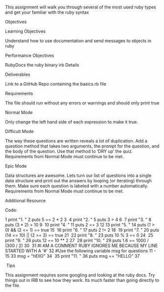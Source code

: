 This assignment will walk you through several of the most used ruby types and get your familiar with the ruby syntax

Objectives

Learning Objectives

Understand how to use documentation and send messages to objects in ruby

Performance Objectives

RubyDocs
the ruby binary
irb
Details

Deliverables

Link to a GitHub Repo containing the basics.rb file

Requirements

The file should run without any errors or warnings and should only print true

Normal Mode

Only change the left hand side of each expression to make it true.

Difficult Mode

The way these questions are written reveals a lot of duplication. Add a question method that takes two arguments, the prompt for the question, and the body of the question. Use that method to ‘DRY up’ the quiz. Requirements from Normal Mode must continue to be met.

Epic Mode

Data structures are awesome. Lets turn our list of questions into a single data structure and print out the answers by looping (or iterating) through them. Make sure each question is labeled with a number automatically. Requirements from Normal Mode must continue to be met.

Additional Resource

Code:

1
print "1. "
2
puts 5 == 2 * 2
3
​
4
print "2. "
5
puts 3 > 4
6
​
7
print "3. "
8
puts (3 * 2) > 10
9
​
10
print "4. "
11
puts 2 == 3
12
​
13
print "5. "
14
puts (1 > 0) && (2 <= 1) == true
15
​
16
print "6. "
17
puts 2 != 2
18
​
19
print "7. "
20
puts (14 <= 10) || (2 >= 3) == true
21
​
22
print "8. "
23
puts 10 % 3 == 0
24
​
25
print "9. "
26
puts 12 == 10 ** 2
27
​
28
print "10. "
29
puts 1.6 == 1000 / (300 / 2)
30
​
31
#I AM A COMMENT RUBY IGNORES ME BECAUSE MY LINE STARTED WITH A '#'
32
#Use the following variable msg for questions 11 - 15
33
msg = "hEllO"
34
​
35
print "11. "
36
puts msg == "HELLO"
37
​


​
Tips

This assignment requires some googling and looking at the ruby docs.
Try things out in IRB to see how they work. Its much faster than going directly to the file.
